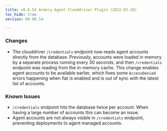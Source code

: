 ```yaml
---
title: v0.8.54 Armory Agent Clouddriver Plugin (2022-03-28)
toc_hide: true
version: 00.08.54

---
```


### Changes

* The clouddriver `/credentials` endpoint now reads agent accounts directly from the database. Previously, accounts were loaded in memory by a separate process running every 30 seconds, and then `/credentials` endpoint was reading from the in-memory cache. This change enables agent accounts to be available earlier, which fixes some `AccessDenied` errors happening when fiat is enabled and is out of sync with the latest list of accounts.

### Known Issues

* `/credentials` endpoint hits the database twice per account. When having a large number of accounts this can become an issue.
* Agent accounts are not always visible in `/credentials` endpoint, preventing deployments to agent managed accounts.
